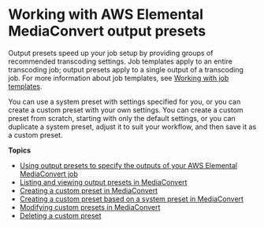 # Working with AWS Elemental MediaConvert output presets<a name="working-with-presets"></a>

Output presets speed up your job setup by providing groups of recommended transcoding settings\. Job templates apply to an entire transcoding job; output presets apply to a single output of a transcoding job\. For more information about job templates, see [Working with job templates](working-with-job-templates.md)\.

You can use a system preset with settings specified for you, or you can create a custom preset with your own settings\. You can create a custom preset from scratch, starting with only the default settings, or you can duplicate a system preset, adjust it to suit your workflow, and then save it as a custom preset\.

**Topics**
+ [Using output presets to specify the outputs of your AWS Elemental MediaConvert job](using-a-preset-to-specify-a-job-output.md)
+ [Listing and viewing output presets in MediaConvert](listing-presets.md)
+ [Creating a custom preset in MediaConvert](creating-preset-from-scratch.md)
+ [Creating a custom preset based on a system preset in MediaConvert](create-custom-preset-from-system-preset.md)
+ [Modifying custom presets in MediaConvert](modifying-presets.md)
+ [Deleting a custom preset](deleting-a-preset.md)